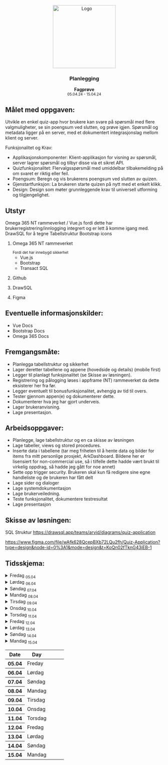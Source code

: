 <div align="center">
  <a href="https://github.com/ArvidWedtstein/Fagproove">
    <img src="https://content.energage.com/company-images/SE45893/SE45893_logo_orig.png" alt="Logo" width="200" height="200">
  </a>

  <h3 align="center">Planlegging</h3>

  <p align="center">
    <b>Fagprøve</b>
    <br />
    <sub>05.04.24 - 15.04.24</sub>
  </p>
</div>

## Målet med oppgaven:
Utvikle en enkel quiz-app hvor brukere kan svare på spørsmål med flere valgmuligheter, se sin poengsum ved slutten, og prøve igjen. Spørsmål og metadata ligger på en server, med et dokumentert integrasjonslag mellom klient og server. 


Funksjonalitet og Krav: 

- Applikasjonskomponenter: Klient-applikasjon for visning av spørsmål, server lagrer spørsmål og tilbyr disse via et sikret API. 
- Quizfunksjonalitet: Flervalgsspørsmål med umiddelbar tilbakemelding på om svaret er riktig eller feil. 
- Poengsum: Beregn og vis brukerens poengsum ved slutten av quizen. 
- Gjenstartfunksjon: La brukeren starte quizen på nytt med et enkelt klikk. 
- Design: Design som møter grunnleggende krav til universell utforming og tilgjengelighet. 

## Utstyr
Omega 365 NT rammeverket / Vue.js fordi dette har brukerregistrering/innlogging integrert og er lett å komme igang med.
DrawSQL for å tegne Tabellstruktur
Bootstrap icons

 <ol>
    <li>
      <p>Omega 365 NT rammeverket</p>
      <small>Fordi det har innebygd sikkerhet</small>
       <ul>
        <li>
          Vue.js
        </li>
        <li>
         Bootstrap
        </li>
        <li>
          Transact SQL
        </li>
      </ul>
    </li>
    <li>
      <p>Github</p>
    </li>
    <li>
      <p>DrawSQL</p>
    </li>
    <li>
      <p>Figma</p>
    </li>
  </ol>

## Eventuelle informasjonskilder:
- Vue Docs
- Bootstrap Docs
- Omega 365 Docs


## Fremgangsmåte:
- Planlegga tabellstruktur og sikkerhet
- Lager deretter tabellene og appene (hovedside og details) (mobile first)
- Legger til planlagt funksjonalitet (se Skisse av løsningen).
- Registrering og pålogging løses i appframe (NT) rammeverket da dette eksisterer her fra før.
- Legger eventuelt til bonusfunksjonalitet, avhengig av tid til overs.
- Tester gjennom appen(e) og dokumenterer dette.
- Dokumenterer hva jeg har gjort underveis.
- Lager brukeranvisning.
- Lage presentasjon.

## Arbeidsoppgaver:

<ul>
  <li>Planlegge, lage tabellstruktur og en ca skisse av løsningen</li>
  <li>Lage tabeller, views og stored procedures.</li>
  <li>Inserte data i tabellene (tar meg friheten til å hente data og bilder for items fra mitt personlige prosjekt, ArkDashboard. Bildene her er lisensiert for non-commercial use, så i tilfelle dette hadde vært brukt til virkelig oppdrag, så hadde jeg gått for noe annet)</li>
  <li>Sette opp trigger security. Brukeren skal kun få redigere sine egne handleliste og de brukeren har fått delt</li>
  <li>Lage sider og dialoger</li>
  <li>Lage systemdokumentasjon</li>
  <li>Lage brukerveiledning.</li>
  <li>Teste funksjonalitet, dokumentere testresultat</li>
  <li>Lage presentasjon</li>
</ul>


## Skisse av løsningen:

SQL Struktur
https://drawsql.app/teams/arvid/diagrams/quiz-application

https://www.figma.com/file/wAfk628QcepBXb72LQu2fh/Quiz-Application?type=design&node-id=0%3A1&mode=design&t=KoQn02fTknG43iEB-1

## Tidsskjema:

<details>
    <summary>
      Fredag <sub>05.04</sub>
    </summary>

<ul>
  <li>Planlegging</li>
  <li>Lage tabellstruktur (ca 1.5t)</li>
  <li>Dokumentere dagens arbeid (ca 0.5t)</li>
</ul>
</details>
<details>
    <summary>
      Lørdag <sub>06.04</sub>
    </summary>
  
<ul>
  <li>Dokumentere dagens arbeid (ca 0.5t)</li>
</ul>
</details>
<details>
    <summary>
      Søndag <sub>07.04</sub>
    </summary>

<ul>
  <li>Dokumentere dagens arbeid (ca 0.5t)</li>
</ul>
</details>
<details>
    <summary>
      Mandag <sub>08.04</sub>
    </summary>
  
<ul>
  <li>Dokumentere dagens arbeid (ca 0.5t)</li>
</ul>
</details>
<details>
    <summary>
      Tirsdag <sub>09.04</sub>
    </summary>


<ul>
  <li>Dokumentere dagens arbeid (ca 0.5t)</li>
</ul>
</details>
<details>
    <summary>
      Onsdag <sub>10.04</sub>
    </summary>

<ul>
  <li>Dokumentere dagens arbeid (ca 0.5t)</li>
</ul>
</details>
<details>
    <summary>
      Torsdag <sub>11.04</sub>
    </summary>

<ul>
  <li>Dokumentere dagens arbeid (ca 0.5t)</li>
</ul>
</details>
<details>
    <summary>
      Fredag <sub>12.04</sub>
    </summary>

<ul>
  <li>Dokumentere dagens arbeid (ca 0.5t)</li>
</ul>
</details>
<details>
    <summary>
      Lørdag <sub>13.04</sub>
    </summary>

<ul>
  <li>Dokumentere dagens arbeid (ca 0.5t)</li>
</ul>
</details>
<details>
    <summary>
      Søndag <sub>14.04</sub>
    </summary>

<ul>
  <li>Dokumentere dagens arbeid (ca 0.5t)</li>
</ul>
</details>
<details>
    <summary>
      Mandag <sub>15.04</sub>
    </summary>

- Presentasjon
- Egenvurdering
</details>


<table>
  <thead>
    <tr>
      <th>Date</th>
      <th>Day</th>
      <th></th>
      <th></th>
      <th></th>
    </tr>
  </thead>
  <tbody>
    <tr>
      <th>05.04</th>
      <td>Freday</td>
      <td></td>
      <td></td>
      <td></td>
    </tr>
    <tr>
      <th>06.04</th>
      <td>Lørdag</td>
      <td></td>
      <td></td>
      <td></td>
    </tr>
    <tr>
      <th>07.04</th>
      <td>Søndag</td>
      <td></td>
      <td></td>
      <td></td>
    </tr>
    <tr>
      <th>08.04</th>
      <td>Mandag</td>
      <td></td>
      <td></td>
      <td></td>
    </tr>
    <tr>
      <th>09.04</th>
      <td>Tirsdag</td>
      <td></td>
      <td></td>
      <td></td>
    </tr>
    <tr>
      <th>10.04</th>
      <td>Onsdag</td>
      <td></td>
      <td></td>
      <td></td>
    </tr>
    <tr>
      <th>11.04</th>
      <td>Torsdag</td>
      <td></td>
      <td></td>
      <td></td>
    </tr>
    <tr>
      <th>12.04</th>
      <td>Fredag</td>
      <td></td>
      <td></td>
      <td></td>
    </tr>
    <tr>
      <th>13.04</th>
      <td>Lørdag</td>
      <td></td>
      <td></td>
      <td></td>
    </tr>
    <tr>
      <th>14.04</th>
      <td>Søndag</td>
      <td></td>
      <td></td>
      <td></td>
    </tr>
    <tr>
      <th>15.04</th>
      <td>Mandag</td>
      <td></td>
      <td></td>
      <td></td>
    </tr>
  </tbody>
</table>


